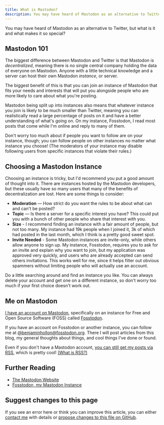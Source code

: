 ```yaml
---
title: What is Mastodon?
description: You may have heard of Mastodon as an alternative to Twitter, but what is it and what makes it so special?
---
```


You may have heard of Mastodon as an alternative to Twitter, but what is it and what makes it so special?

## Mastodon 101

The biggest difference between Mastodon and Twitter is that Mastodon is _decentralized_, meaning there is no single central company holding the data of everyone on Mastodon. Anyone with a little technical knowledge and a server can host their own Mastodon _instance_, or server.

The biggest benefit of this is that you can join an instance of Mastodon that fits your needs and interests that will put you alongside people who are more likely to care about what you're posting.

Mastodon being split up into instances also means that whatever instance you join is likely to be much smaller than Twitter, meaning you can realistically read a large percentage of posts on it and have a better understanding of what's going on. On my instance, Fosstodon, I read most posts that come while I'm online and reply to many of them.

Don't worry too much about if people you want to follow are on your instance, though; you can follow people on other instances no matter what instance you choose! (The moderators of your instance may disable following users from specific instances that violate their rules.)

## Choosing a Mastodon Instance

Choosing an instance is tricky, but I'd recommend you put a good amount of thought into it. There are instances hosted by the Mastodon developers, but these usually have so many users that many of the benefits of decentralization are lost. Here are some things to consider:

- **Moderation** — How strict do you want the rules to be about what can and can't be posted?
- **Topic** — Is there a server for a specific interest you have? This could put you with a bunch of other people who share that interest with you.
- **Size** - I recommend finding an instance with a fair amount of people, but not too many. My instance had 19k people when I joined it, 3k of which had posted in the last month, which I think is a pretty good sweet spot.
- **Invite Needed** - Some Mastodon instances are invite-only, while others allow anyone to sign up. My instance, Fosstodon, requires you to ask for an invite and explain why you want to join, but my application was approved very quickly, and users who are already accepted can send others invitations. This works well for me, since it helps filter out obvious spammers without limiting people who will actually use an account.

Do a little searching around and find an instance you like. You can always delete your account and get one on a different instance, so don't worry too much if your first choice doesn't work out.

## Me on Mastodon

[I have an account on Mastodon](https://fosstodon.org/@benjaminhollon), specifically on an instance for Free and Open Source Software (FOSS) called [Fosstodon](https://fosstodon.org/).

If you have an account on Fosstodon or another instance, you can follow me at [@benjaminhollon@fosstodon.org](https://fosstodon.org/@benjaminhollon). There I will post articles from this blog, my general thoughts about things, and cool things I've done or found.

Even if you don't have a Mastodon account, [you can still get my posts via RSS](https://fosstodon.org/users/benjaminhollon.rss), which is pretty cool! [(What is RSS?)](/what-is-rss/)

## Further Reading

- [The Mastodon Website](https://joinmastodon.org/)
- [Fosstodon, my Mastodon Instance](https://fosstodon.org/)

## Suggest changes to this page

If you see an error here or think you can improve this article, you can either [contact me](/contact/) with details or [propose changes to this file on GitHub](https://github.com/benjaminbhollon/see-with-eyes-closed/blob/master/src/things/mastodon.md).
